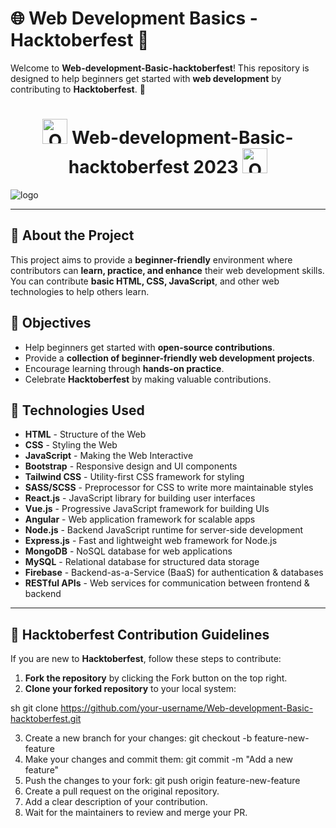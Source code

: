# 🌐 Web Development Basics - Hacktoberfest 🎃

Welcome to **Web-development-Basic-hacktoberfest**! This repository is designed to help beginners get started with **web development** by contributing to **Hacktoberfest**. 🚀  

<h1 align="center">
  <img src="https://octodex.github.com/images/original.png" width="40" alt="Octocat" />
  Web-development-Basic-hacktoberfest 2023
  <img src="https://octodex.github.com/images/original.png" width="40" alt="Octocat" />
</h1>

![logo](https://github.com/krishnapatidar458/hacktoberfest2023/assets/103871719/47e3a67d-ec2a-4874-8ff2-e164324f1170)

---

## 📌 About the Project

This project aims to provide a **beginner-friendly** environment where contributors can **learn, practice, and enhance** their web development skills. You can contribute **basic HTML, CSS, JavaScript**, and other web technologies to help others learn.

## 🎯 Objectives

- Help beginners get started with **open-source contributions**.
- Provide a **collection of beginner-friendly web development projects**.
- Encourage learning through **hands-on practice**.
- Celebrate **Hacktoberfest** by making valuable contributions.

## 🚀 Technologies Used

- **HTML** - Structure of the Web  
- **CSS** - Styling the Web  
- **JavaScript** - Making the Web Interactive  
- **Bootstrap** - Responsive design and UI components  
- **Tailwind CSS** - Utility-first CSS framework for styling  
- **SASS/SCSS** - Preprocessor for CSS to write more maintainable styles  
- **React.js** - JavaScript library for building user interfaces  
- **Vue.js** - Progressive JavaScript framework for building UIs  
- **Angular** - Web application framework for scalable apps  
- **Node.js** - Backend JavaScript runtime for server-side development  
- **Express.js** - Fast and lightweight web framework for Node.js  
- **MongoDB** - NoSQL database for web applications  
- **MySQL** - Relational database for structured data storage  
- **Firebase** - Backend-as-a-Service (BaaS) for authentication & databases  
- **RESTful APIs** - Web services for communication between frontend & backend  

---

## 🎃 Hacktoberfest Contribution Guidelines

If you are new to **Hacktoberfest**, follow these steps to contribute:

1. **Fork the repository** by clicking the Fork button on the top right.
2. **Clone your forked repository** to your local system:
   
sh
   git clone https://github.com/your-username/Web-development-Basic-hacktoberfest.git

3. Create a new branch for your changes: git checkout -b feature-new-feature
4. Make your changes and commit them: git commit -m "Add a new feature"
5. Push the changes to your fork: git push origin feature-new-feature
6. Create a pull request on the original repository.
7. Add a clear description of your contribution.
8. Wait for the maintainers to review and merge your PR.

